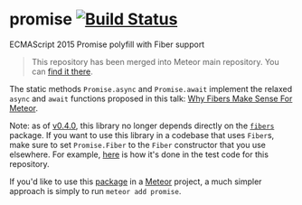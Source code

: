 # promise [![Build Status](https://travis-ci.org/meteor/promise.svg)](https://travis-ci.org/meteor/promise)
ECMAScript 2015 Promise polyfill with Fiber support

> This repository has been merged into Meteor main repository. You can [find it there](https://github.com/meteor/meteor/tree/devel/npm-packages/meteor-promise).

The static methods `Promise.async` and `Promise.await` implement the
relaxed `async` and `await` functions proposed in this talk: [Why Fibers
Make Sense For Meteor](http://benjamn.github.io/goto2015-talk).

Note: as of
[v0.4.0](https://github.com/meteor/promise/releases/tag/v0.4.0), this
library no longer depends directly on the
[`fibers`](https://www.npmjs.com/package/fibers) package. If you want to
use this library in a codebase that uses `Fiber`s, make sure to set
`Promise.Fiber` to the `Fiber` constructor that you use elsewhere.  For
example,
[here](https://github.com/meteor/promise/blob/1e52f297b02ea83e7fb48ba4c2b17d3b4503c001/test/tests.js#L2-L5)
is how it's done in the test code for this repository.

If you'd like to use this [package](https://atmospherejs.com/meteor/promise)
in a [Meteor](https://www.meteor.com/) project, a much simpler
approach is simply to run `meteor add promise`.
